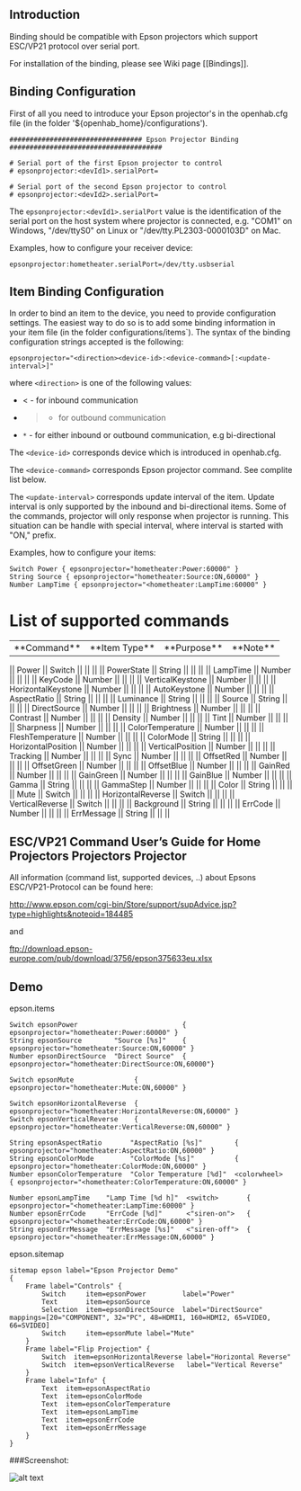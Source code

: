 ## Introduction

Binding should be compatible with Epson projectors which support ESC/VP21 protocol over serial port.

For installation of the binding, please see Wiki page [[Bindings]].

## Binding Configuration

First of all you need to introduce your Epson projector's in the openhab.cfg file (in the folder '${openhab_home}/configurations').

    ################################# Epson Projector Binding ######################################
    
    # Serial port of the first Epson projector to control 
    # epsonprojector:<devId1>.serialPort=
    
    # Serial port of the second Epson projector to control 
    # epsonprojector:<devId2>.serialPort=

The `epsonprojector:<devId1>.serialPort` value is the identification of the serial port on the host system where projector is connected, e.g. "COM1" on Windows, "/dev/ttyS0" on Linux or "/dev/tty.PL2303-0000103D" on Mac.

Examples, how to configure your receiver device:

    epsonprojector:hometheater.serialPort=/dev/tty.usbserial

## Item Binding Configuration

In order to bind an item to the device, you need to provide configuration settings. The easiest way to do so is to add some binding information in your item file (in the folder configurations/items`). The syntax of the binding configuration strings accepted is the following:

    epsonprojector="<direction><device-id>:<device-command>[:<update-interval>]"

where `<direction>` is one of the following values:
- < - for inbound communication
- > - for outbound communication
- `*` - for either inbound or outbound communication, e.g bi-directional

The `<device-id>` corresponds device which is introduced in openhab.cfg.

The `<device-command>` corresponds Epson projector command. See complite list below.

The `<update-interval>` corresponds update interval of the item. Update interval is only supported by the inbound and bi-directional items. Some of the commands, projector will only response when projector is running. This situation can be handle with special interval, where interval is started with "ON," prefix. 

Examples, how to configure your items:

    Switch Power { epsonprojector="hometheater:Power:60000" }
    String Source { epsonprojector="hometheater:Source:ON,60000" }
    Number LampTime { epsonprojector="<hometheater:LampTime:60000" }

# List of supported commands

<table>
  <tr><td>**Command**</td><td>**Item Type**</td><td>**Purpose**</td><td>**Note**</td></tr>
</table>
|| Power || Switch ||  ||  || 
|| PowerState || String ||  ||  || 
|| LampTime || Number ||  ||  || 
|| KeyCode || Number ||  ||  || 
|| VerticalKeystone || Number ||  ||  || 
|| HorizontalKeystone || Number ||  ||  || 
|| AutoKeystone || Number ||  ||  || 
|| AspectRatio || String ||  ||  || 
|| Luminance || String ||  ||  || 
|| Source || String ||  ||  || 
|| DirectSource || Number ||  ||  || 
|| Brightness || Number ||  ||  || 
|| Contrast || Number ||  ||  || 
|| Density || Number ||  ||  || 
|| Tint || Number ||  ||  || 
|| Sharpness || Number ||  ||  || 
|| ColorTemperature || Number ||  ||  || 
|| FleshTemperature || Number ||  ||  || 
|| ColorMode || String ||  ||  || 
|| HorizontalPosition || Number ||  ||  || 
|| VerticalPosition || Number ||  ||  || 
|| Tracking || Number ||  ||  || 
|| Sync || Number ||  ||  || 
|| OffsetRed || Number ||  ||  || 
|| OffsetGreen || Number ||  ||  || 
|| OffsetBlue || Number ||  ||  || 
|| GainRed || Number ||  ||  || 
|| GainGreen || Number ||  ||  || 
|| GainBlue || Number ||  ||  || 
|| Gamma || String ||  ||  || 
|| GammaStep || Number ||  ||  || 
|| Color || String ||  ||  || 
|| Mute || Switch ||  ||  || 
|| HorizontalReverse || Switch ||  ||  || 
|| VerticalReverse || Switch ||  ||  || 
|| Background || String ||  ||  || 
|| ErrCode || Number ||  ||  || 
|| ErrMessage || String ||  ||  || 

## ESC/VP21 Command User’s Guide for Home Projectors Projectors Projector

All information (command list, supported devices, ..) about Epsons ESC/VP21-Protocol can be found here:

http://www.epson.com/cgi-bin/Store/support/supAdvice.jsp?type=highlights&noteoid=184485

and

ftp://download.epson-europe.com/pub/download/3756/epson375633eu.xlsx

## Demo

epson.items

    Switch epsonPower                          { epsonprojector="hometheater:Power:60000" }
    String epsonSource        "Source [%s]"    { epsonprojector="hometheater:Source:ON,60000" }
    Number epsonDirectSource  "Direct Source"  { epsonprojector="hometheater:DirectSource:ON,60000"}
    
    Switch epsonMute               { epsonprojector="hometheater:Mute:ON,60000" }
    
    Switch epsonHorizontalReverse  { epsonprojector="hometheater:HorizontalReverse:ON,60000" }
    Switch epsonVerticalReverse    { epsonprojector="hometheater:VerticalReverse:ON,60000" }
    
    String epsonAspectRatio       "AspectRatio [%s]"        { epsonprojector="hometheater:AspectRatio:ON,60000" }
    String epsonColorMode         "ColorMode [%s]"          { epsonprojector="hometheater:ColorMode:ON,60000" }
    Number epsonColorTemperature  "Color Temperature [%d]"  <colorwheel>   { epsonprojector="<hometheater:ColorTemperature:ON,60000" }
    
    Number epsonLampTime    "Lamp Time [%d h]"  <switch>       { epsonprojector="<hometheater:LampTime:60000" }
    Number epsonErrCode     "ErrCode [%d]"      <"siren-on">   { epsonprojector="<hometheater:ErrCode:ON,60000" }
    String epsonErrMessage  "ErrMessage [%s]"   <"siren-off">  { epsonprojector="<hometheater:ErrMessage:ON,60000" }

epson.sitemap

    sitemap epson label="Epson Projector Demo"
    {
        Frame label="Controls" {
            Switch     item=epsonPower         label="Power"
            Text       item=epsonSource
            Selection  item=epsonDirectSource  label="DirectSource" mappings=[20="COMPONENT", 32="PC", 48=HDMI1, 160=HDMI2, 65=VIDEO, 66=SVIDEO]
            Switch     item=epsonMute label="Mute"
        }
        Frame label="Flip Projection" {
            Switch  item=epsonHorizontalReverse label="Horizontal Reverse"
            Switch  item=epsonVerticalReverse   label="Vertical Reverse"
        }
        Frame label="Info" {
            Text  item=epsonAspectRatio
            Text  item=epsonColorMode
            Text  item=epsonColorTemperature
            Text  item=epsonLampTime
            Text  item=epsonErrCode
            Text  item=epsonErrMessage
        }
    }

###Screenshot:

![alt text](http://wiki.openhab-samples.googlecode.com/hg/screenshots/epsonprojector_demo.png "Epson Projector demo")